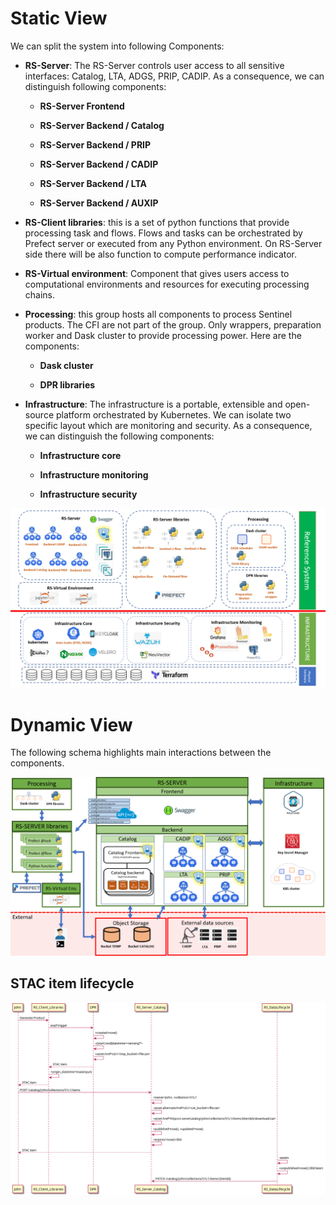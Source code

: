 Static View
===========

We can split the system into following Components:

-   **RS-Server**: The RS-Server controls user access to all sensitive
    interfaces: Catalog, LTA, ADGS, PRIP, CADIP. As a consequence, we
    can distinguish following components:

    -   **RS-Server Frontend**

    -   **RS-Server Backend / Catalog**

    -   **RS-Server Backend / PRIP**

    -   **RS-Server Backend / CADIP**

    -   **RS-Server Backend / LTA**

    -   **RS-Server Backend / AUXIP**

-   **RS-Client libraries**: this is a set of python functions that
    provide processing task and flows. Flows and tasks can be
    orchestrated by Prefect server or executed from any Python
    environment. On RS-Server side there will be also function to
    compute performance indicator.

-   **RS-Virtual environment**: Component that gives users access to
    computational environments and resources for executing processing
    chains.

-   **Processing**: this group hosts all components to process Sentinel
    products. The CFI are not part of the group. Only wrappers,
    preparation worker and Dask cluster to provide processing power.
    Here are the components:

    -   **Dask cluster**

    -   **DPR libraries**

-   **Infrastructure**: The infrastructure is a portable, extensible and
    open-source platform orchestrated by Kubernetes. We can isolate two
    specific layout which are monitoring and security. As a consequence,
    we can distinguish the following components:

    -   **Infrastructure core**

    -   **Infrastructure monitoring**

    -   **Infrastructure security**

![Static View](../../images/staticview.png)

Dynamic View
============

The following schema highlights main interactions between the
components.

![Dynamic View](../../images/dynamicview.png)

STAC item lifecycle
-------------------

![Stac Item Lifecylce](../../images/stac-item-lifecycle.png)
